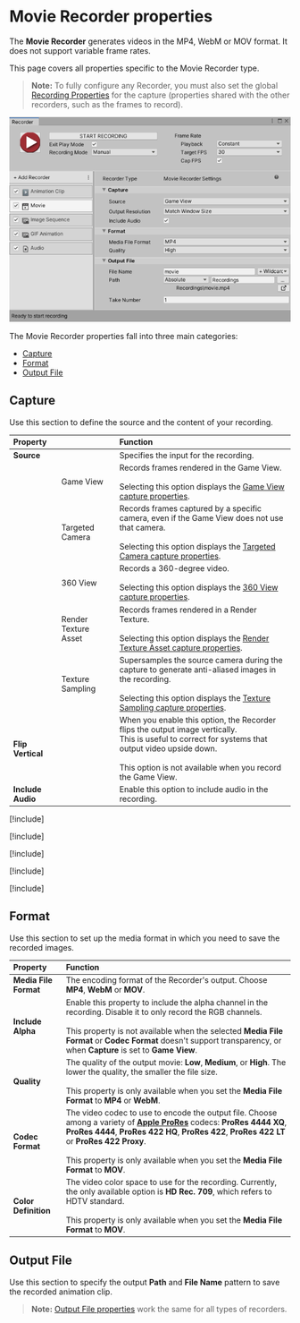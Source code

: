 # Movie Recorder properties

The **Movie Recorder** generates videos in the MP4, WebM or MOV format. It does not support variable frame rates.

This page covers all properties specific to the Movie Recorder type.

> **Note:** To fully configure any Recorder, you must also set the global [Recording Properties](Recording.md) for the capture (properties shared with the other recorders, such as the frames to record).

![](Images/RecorderMovie.png)

The Movie Recorder properties fall into three main categories:
* [Capture](#capture)
* [Format](#format)
* [Output File](#output-file)

## Capture

Use this section to define the source and the content of your recording.

|Property||Function|
|:---|:---|:---|
| **Source** ||Specifies the input for the recording.|
|| Game View |Records frames rendered in the Game View.<br/><br/>Selecting this option displays the [Game View capture properties](#GameView). |
|| Targeted Camera |Records frames captured by a specific camera, even if the Game View does not use that camera.<br/><br/>Selecting this option displays the [Targeted Camera capture properties](#TargetedCamera).|
|| 360 View |Records a 360-degree video.<br/><br/>Selecting this option displays the [360 View capture properties](#360View).|
|| Render Texture Asset |Records frames rendered in a Render Texture.<br/><br/>Selecting this option displays the [Render Texture Asset capture properties](#RenderTextureAsset).|
|| Texture Sampling |Supersamples the source camera during the capture to generate anti-aliased images in the recording.<br/><br/>Selecting this option displays the [Texture Sampling capture properties](#TextureSampling).|
| **Flip Vertical** ||When you enable this option, the Recorder flips the output image vertically.<br />This is useful to correct for systems that output video upside down.<br /><br />This option is not available when you record the Game View.|
| **Include Audio** ||Enable this option to include audio in the recording.|

[!include[](InclCaptureOptionsGameview.md)]

[!include[](InclCaptureOptionsTargetedCamera.md)]

[!include[](InclCaptureOptions360View.md)]

[!include[](InclCaptureOptionsRenderTextureAsset.md)]

[!include[](InclCaptureOptionsTextureSampling.md)]

## Format

Use this section to set up the media format in which you need to save the recorded images.

|Property|Function|
|:---|:---|
| **Media File Format** | The encoding format of the Recorder's output. Choose **MP4**, **WebM** or **MOV**. |
| **Include Alpha** | Enable this property to include the alpha channel in the recording. Disable it to only record the RGB channels.<br/><br/>This property is not available when the selected **Media File Format** or **Codec Format** doesn't support transparency, or when **Capture** is set to **Game View**. |
| **Quality** | The quality of the output movie: **Low**, **Medium**, or **High**. The lower the quality, the smaller the file size.<br/><br/>This property is only available when you set the **Media File Format** to **MP4** or **WebM**. |
| **Codec Format** | The video codec to use to encode the output file. Choose among a variety of [**Apple ProRes**](https://en.wikipedia.org/wiki/Apple_ProRes) codecs: **ProRes 4444 XQ**, **ProRes 4444**, **ProRes 422 HQ**, **ProRes 422**, **ProRes 422 LT** or **ProRes 422 Proxy**.<br/><br/>This property is only available when you set the **Media File Format** to **MOV**. |
| **Color Definition** | The video color space to use for the recording. Currently, the only available option is **HD Rec. 709**, which refers to HDTV standard.<br/><br/>This property is only available when you set the **Media File Format** to **MOV**. |

## Output File

Use this section to specify the output **Path** and **File Name** pattern to save the recorded animation clip.

> **Note:** [Output File properties](RecorderProperties.md) work the same for all types of recorders.
